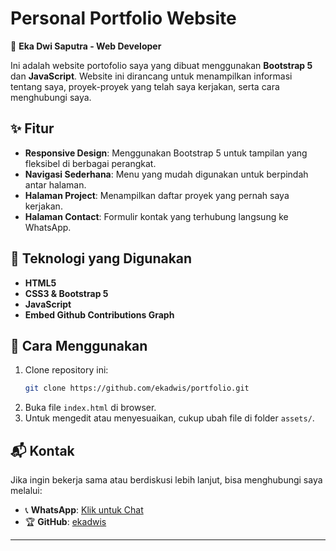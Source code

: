 # Personal Portfolio Website  

🚀 **Eka Dwi Saputra - Web Developer**  

Ini adalah website portofolio saya yang dibuat menggunakan **Bootstrap 5** dan **JavaScript**. Website ini dirancang untuk menampilkan informasi tentang saya, proyek-proyek yang telah saya kerjakan, serta cara menghubungi saya.  

## ✨ Fitur  
- **Responsive Design**: Menggunakan Bootstrap 5 untuk tampilan yang fleksibel di berbagai perangkat.  
- **Navigasi Sederhana**: Menu yang mudah digunakan untuk berpindah antar halaman.  
- **Halaman Project**: Menampilkan daftar proyek yang pernah saya kerjakan.  
- **Halaman Contact**: Formulir kontak yang terhubung langsung ke WhatsApp.  

## 🔧 Teknologi yang Digunakan  
- **HTML5**  
- **CSS3 & Bootstrap 5**  
- **JavaScript**
- **Embed Github Contributions Graph**

## 📌 Cara Menggunakan  
1. Clone repository ini:  
   ```bash
   git clone https://github.com/ekadwis/portfolio.git
   ```
2. Buka file `index.html` di browser.  
3. Untuk mengedit atau menyesuaikan, cukup ubah file di folder `assets/`.  

## 📬 Kontak  
Jika ingin bekerja sama atau berdiskusi lebih lanjut, bisa menghubungi saya melalui:  
- 📞 **WhatsApp**: [Klik untuk Chat](https://api.whatsapp.com/send/?phone=6282246703900)  
- 🏆 **GitHub**: [ekadwis](https://github.com/ekadwis)  

---  
